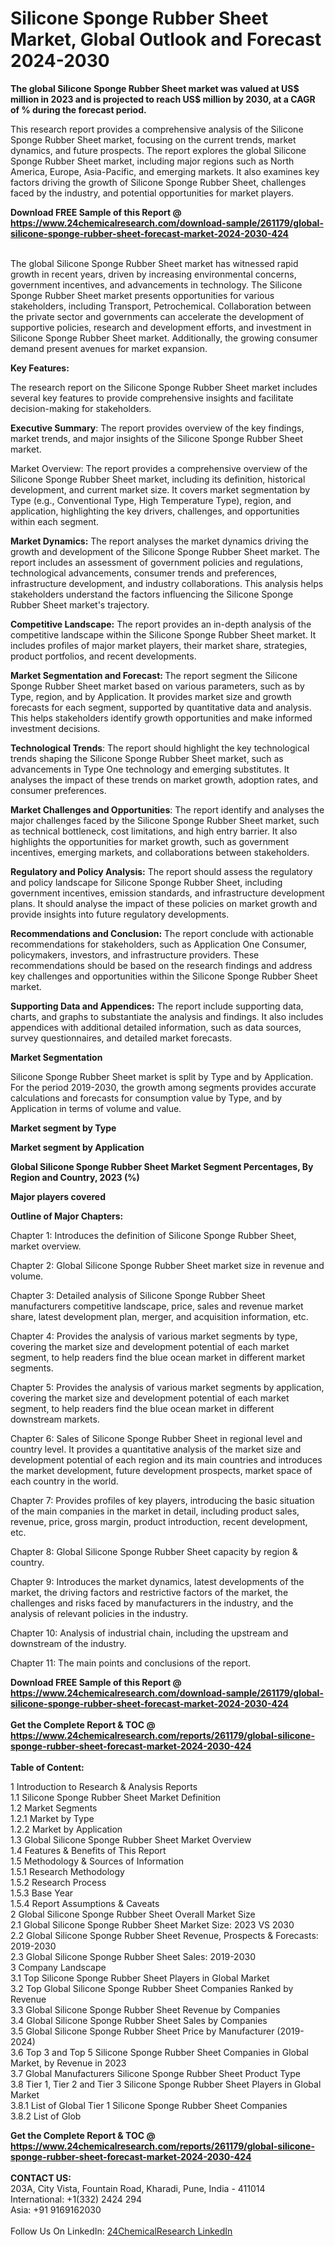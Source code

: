 <h1>Silicone Sponge Rubber Sheet Market, Global Outlook and Forecast 2024-2030</h1><p><strong>The global Silicone Sponge Rubber Sheet market was valued at US$ million in 2023 and is projected to reach US$ million by 2030, at a CAGR of % during the forecast period.</strong></p><p>
</p><p>This research report provides a comprehensive analysis of the Silicone Sponge Rubber Sheet market, focusing on the current trends, market dynamics, and future prospects. The report explores the global Silicone Sponge Rubber Sheet market, including major regions such as North America, Europe, Asia-Pacific, and emerging markets. It also examines key factors driving the growth of Silicone Sponge Rubber Sheet, challenges faced by the industry, and potential opportunities for market players.</p><div><b>Download FREE Sample of this Report @ 
            <a href="https://www.24chemicalresearch.com/download-sample/261179/global-silicone-sponge-rubber-sheet-forecast-market-2024-2030-424">
            https://www.24chemicalresearch.com/download-sample/261179/global-silicone-sponge-rubber-sheet-forecast-market-2024-2030-424</a></b></div><br><p>
The global Silicone Sponge Rubber Sheet market has witnessed rapid growth in recent years, driven by increasing environmental concerns, government incentives, and advancements in technology. The Silicone Sponge Rubber Sheet market presents opportunities for various stakeholders, including Transport, Petrochemical. Collaboration between the private sector and governments can accelerate the development of supportive policies, research and development efforts, and investment in Silicone Sponge Rubber Sheet market. Additionally, the growing consumer demand present avenues for market expansion.</p><p>
</p><p>
<strong>Key Features:</strong></p><p>
The research report on the Silicone Sponge Rubber Sheet market includes several key features to provide comprehensive insights and facilitate decision-making for stakeholders.</p><p>
<strong>Executive Summary</strong>: The report provides overview of the key findings, market trends, and major insights of the Silicone Sponge Rubber Sheet market.</p><p>
Market Overview: The report provides a comprehensive overview of the Silicone Sponge Rubber Sheet market, including its definition, historical development, and current market size. It covers market segmentation by Type (e.g., Conventional Type, High Temperature Type), region, and application, highlighting the key drivers, challenges, and opportunities within each segment.</p><p>
<strong>Market Dynamics:</strong> The report analyses the market dynamics driving the growth and development of the Silicone Sponge Rubber Sheet market. The report includes an assessment of government policies and regulations, technological advancements, consumer trends and preferences, infrastructure development, and industry collaborations. This analysis helps stakeholders understand the factors influencing the Silicone Sponge Rubber Sheet market's trajectory.</p><p>
<strong>Competitive Landscape:</strong> The report provides an in-depth analysis of the competitive landscape within the Silicone Sponge Rubber Sheet market. It includes profiles of major market players, their market share, strategies, product portfolios, and recent developments.</p><p>
<strong>Market Segmentation and Forecast: </strong>The report segment the Silicone Sponge Rubber Sheet market based on various parameters, such as by Type, region, and by Application. It provides market size and growth forecasts for each segment, supported by quantitative data and analysis. This helps stakeholders identify growth opportunities and make informed investment decisions.</p><p>
<strong>Technological Trends</strong>: The report should highlight the key technological trends shaping the Silicone Sponge Rubber Sheet market, such as advancements in Type One technology and emerging substitutes. It analyses the impact of these trends on market growth, adoption rates, and consumer preferences.</p><p>
<strong>Market Challenges and Opportunities</strong>: The report identify and analyses the major challenges faced by the Silicone Sponge Rubber Sheet market, such as technical bottleneck, cost limitations, and high entry barrier. It also highlights the opportunities for market growth, such as government incentives, emerging markets, and collaborations between stakeholders.</p><p>
<strong>Regulatory and Policy Analysis:</strong> The report should assess the regulatory and policy landscape for Silicone Sponge Rubber Sheet, including government incentives, emission standards, and infrastructure development plans. It should analyse the impact of these policies on market growth and provide insights into future regulatory developments.</p><p>
<strong>Recommendations and Conclusion:</strong> The report conclude with actionable recommendations for stakeholders, such as Application One Consumer, policymakers, investors, and infrastructure providers. These recommendations should be based on the research findings and address key challenges and opportunities within the Silicone Sponge Rubber Sheet market.</p><p>
<strong>Supporting Data and Appendices:</strong> The report include supporting data, charts, and graphs to substantiate the analysis and findings. It also includes appendices with additional detailed information, such as data sources, survey questionnaires, and detailed market forecasts.</p><p>
<strong>Market Segmentation</strong></p><p>
Silicone Sponge Rubber Sheet market is split by Type and by Application. For the period 2019-2030, the growth among segments provides accurate calculations and forecasts for consumption value by Type, and by Application in terms of volume and value.</p><p>
<strong>Market segment by Type</strong></p><p>
</p><p>
</p><p><strong>Market segment by Application</strong></p><p>
</p><p>
</p><p><strong>Global Silicone Sponge Rubber Sheet Market Segment Percentages, By Region and Country, 2023 (%)</strong></p><p>
</p><p>
</p><p><strong>Major players covered</strong></p><p>
</p><p>
</p><p><strong>Outline of Major Chapters:</strong></p><p>
Chapter 1: Introduces the definition of Silicone Sponge Rubber Sheet, market overview.</p><p>
Chapter 2: Global Silicone Sponge Rubber Sheet market size in revenue and volume.</p><p>
Chapter 3: Detailed analysis of Silicone Sponge Rubber Sheet manufacturers competitive landscape, price, sales and revenue market share, latest development plan, merger, and acquisition information, etc.</p><p>
Chapter 4: Provides the analysis of various market segments by type, covering the market size and development potential of each market segment, to help readers find the blue ocean market in different market segments.</p><p>
Chapter 5: Provides the analysis of various market segments by application, covering the market size and development potential of each market segment, to help readers find the blue ocean market in different downstream markets.</p><p>
Chapter 6: Sales of Silicone Sponge Rubber Sheet in regional level and country level. It provides a quantitative analysis of the market size and development potential of each region and its main countries and introduces the market development, future development prospects, market space of each country in the world.</p><p>
Chapter 7: Provides profiles of key players, introducing the basic situation of the main companies in the market in detail, including product sales, revenue, price, gross margin, product introduction, recent development, etc.</p><p>
Chapter 8: Global Silicone Sponge Rubber Sheet capacity by region &amp; country.</p><p>
Chapter 9: Introduces the market dynamics, latest developments of the market, the driving factors and restrictive factors of the market, the challenges and risks faced by manufacturers in the industry, and the analysis of relevant policies in the industry.</p><p>
Chapter 10: Analysis of industrial chain, including the upstream and downstream of the industry.</p><p>
Chapter 11: The main points and conclusions of the report.</p><div><b>Download FREE Sample of this Report @ 
            <a href="https://www.24chemicalresearch.com/download-sample/261179/global-silicone-sponge-rubber-sheet-forecast-market-2024-2030-424">
            https://www.24chemicalresearch.com/download-sample/261179/global-silicone-sponge-rubber-sheet-forecast-market-2024-2030-424</a></b></div><br><div><b>Get the Complete Report & TOC @ 
            <a href="https://www.24chemicalresearch.com/reports/261179/global-silicone-sponge-rubber-sheet-forecast-market-2024-2030-424">
            https://www.24chemicalresearch.com/reports/261179/global-silicone-sponge-rubber-sheet-forecast-market-2024-2030-424</a></b></div><br>
            <b>Table of Content:</b><p>1 Introduction to Research & Analysis Reports<br />
    1.1 Silicone Sponge Rubber Sheet Market Definition<br />
    1.2 Market Segments<br />
        1.2.1 Market by Type<br />
        1.2.2 Market by Application<br />
    1.3 Global Silicone Sponge Rubber Sheet Market Overview<br />
    1.4 Features & Benefits of This Report<br />
    1.5 Methodology & Sources of Information<br />
        1.5.1 Research Methodology<br />
        1.5.2 Research Process<br />
        1.5.3 Base Year<br />
        1.5.4 Report Assumptions & Caveats<br />
2 Global Silicone Sponge Rubber Sheet Overall Market Size<br />
    2.1 Global Silicone Sponge Rubber Sheet Market Size: 2023 VS 2030<br />
    2.2 Global Silicone Sponge Rubber Sheet Revenue, Prospects & Forecasts: 2019-2030<br />
    2.3 Global Silicone Sponge Rubber Sheet Sales: 2019-2030<br />
3 Company Landscape<br />
    3.1 Top Silicone Sponge Rubber Sheet Players in Global Market<br />
    3.2 Top Global Silicone Sponge Rubber Sheet Companies Ranked by Revenue<br />
    3.3 Global Silicone Sponge Rubber Sheet Revenue by Companies<br />
    3.4 Global Silicone Sponge Rubber Sheet Sales by Companies<br />
    3.5 Global Silicone Sponge Rubber Sheet Price by Manufacturer (2019-2024)<br />
    3.6 Top 3 and Top 5 Silicone Sponge Rubber Sheet Companies in Global Market, by Revenue in 2023<br />
    3.7 Global Manufacturers Silicone Sponge Rubber Sheet Product Type<br />
    3.8 Tier 1, Tier 2 and Tier 3 Silicone Sponge Rubber Sheet Players in Global Market<br />
        3.8.1 List of Global Tier 1 Silicone Sponge Rubber Sheet Companies<br />
        3.8.2 List of Glob</p><div><b>Get the Complete Report & TOC @ 
            <a href="https://www.24chemicalresearch.com/reports/261179/global-silicone-sponge-rubber-sheet-forecast-market-2024-2030-424">
            https://www.24chemicalresearch.com/reports/261179/global-silicone-sponge-rubber-sheet-forecast-market-2024-2030-424</a></b></div><br><b>CONTACT US:</b><br>
            203A, City Vista, Fountain Road, Kharadi, Pune, India - 411014<br>
            International: +1(332) 2424 294<br>
            Asia: +91 9169162030 <br><br>
            Follow Us On LinkedIn: <a href="https://www.linkedin.com/company/24chemicalresearch/">24ChemicalResearch LinkedIn</a>